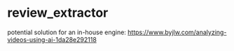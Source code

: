 # review_extractor
potential solution for an in-house engine: https://www.byjlw.com/analyzing-videos-using-ai-1da28e292118